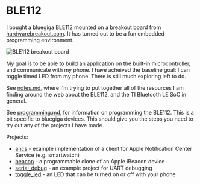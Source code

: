 # BLE112 #

I bought a bluegiga BLE112 mounted on a breakout board from [hardwarebreakout.com](
http://store.hardwarebreakout.com/index.php?route=product/product&product_id=61).  It has turned out to be a fun embedded programming environment.

![BLE112 breakout board](http://cl.ly/image/0w0s1P2A2U2y/IMG_1118_annotated_sm.jpeg)

My goal is to be able to build an application on the built-in microcontroller, and communicate with my phone.  I have acheived the baseline goal: I can toggle timed LED from my phone.  There is still much exploring left to do.

See [notes.md](/notes.md), where I'm trying to put together all of the resources I am finding around the web about the BLE112, and the TI Bluetooth LE SoC in general.

See [programming.md](/programming.md), for information on programming the BLE112.  This is a bit specific to bluegiga devices.  This should give you the steps you need to try out any of the projects I have made.

Projects:

* [ancs](/ancs) - example implementation of a client for Apple Notification Center Service (e.g. smartwatch)
* [beacon](/beacon) - a programmable clone of an Apple iBeacon device
* [serial_debug](/serial_debug) - an example project for UART debugging
* [toggle_led](/toggle_led) - an LED that can be turned on or off with your phone
